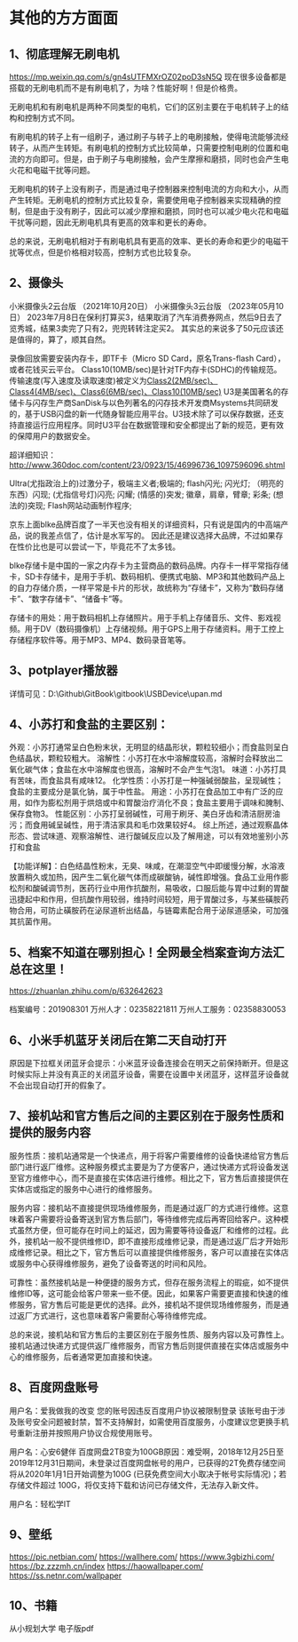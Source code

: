 # 其他的方方面面

## 1、彻底理解无刷电机
https://mp.weixin.qq.com/s/gn4sUTFMXrOZ02poD3sN5Q
现在很多设备都是搭载的无刷电机而不是有刷电机了，为啥？性能好啊！但是价格贵。

无刷电机和有刷电机是两种不同类型的电机，它们的区别主要在于电机转子上的结构和控制方式不同。

有刷电机的转子上有一组刷子，通过刷子与转子上的电刷接触，使得电流能够流经转子，从而产生转矩。有刷电机的控制方式比较简单，只需要控制电刷的位置和电流的方向即可。但是，由于刷子与电刷接触，会产生摩擦和磨损，同时也会产生电火花和电磁干扰等问题。

无刷电机的转子上没有刷子，而是通过电子控制器来控制电流的方向和大小，从而产生转矩。无刷电机的控制方式比较复杂，需要使用电子控制器来实现精确的控制，但是由于没有刷子，因此可以减少摩擦和磨损，同时也可以减少电火花和电磁干扰等问题，因此无刷电机具有更高的效率和更长的寿命。

总的来说，无刷电机相对于有刷电机具有更高的效率、更长的寿命和更少的电磁干扰等优点，但是价格相对较高，控制方式也比较复杂。

## 2、摄像头
小米摄像头2云台版   （2021年10月20日）
小米摄像头3云台版   （2023年05月10日）
2023年7月8日在保利打算买3，结果取消了汽车消费券网点，然后9日去了览秀城，结果3卖完了只有2，兜兜转转注定买2。
其实总的来说多了50元应该还是值得的，算了，顺其自然。

录像回放需要安装内存卡，即TF卡（Micro SD Card，原名Trans-flash Card），或者花钱买云平台。
Class10(10MB/sec)是针对TF内存卡(SDHC)的传输规范。
传输速度(写入速度及读取速度)被定义为[Class2(2MB/sec)、Class4(4MB/sec)、Class6(6MB/sec)、Class10(10MB/sec)](最低速度)
U3是美国著名的存储卡与闪存生产商SanDisk与以色列著名的闪存技术开发商Msystems共同研发的，基于USB闪盘的新一代随身智能应用平台。U3技术除了可以保存数据，还支持直接运行应用程序。同时U3平台在数据管理和安全都提出了新的规范，更有效的保障用户的数据安全。

超详细知识：http://www.360doc.com/content/23/0923/15/46996736_1097596096.shtml

Ultra(尤指政治上的)过激分子，极端主义者;极端的;
flash闪光; 闪光灯; （明亮的东西）闪现; (尤指信号灯)闪亮; 闪耀; (情感的)突发; 徽章，肩章，臂章; 彩条; (想法的)突现; Flash网站动画制作程序;

京东上面blke品牌百度了一半天也没有相关的详细资料，只有说是国内的中高端产品，说的我差点信了，估计是水军写的。
因此还是建议选择大品牌，不过如果存在性价比也是可以尝试一下，毕竟花不了太多钱。

blke存储卡是中国的一家之内存卡为主营商品的数码品牌。内存卡一样平常指存储卡，SD卡存储卡，是用于手机、数码相机、便携式电脑、MP3和其他数码产品上的自力存储介质，一样平常是卡片的形状，故统称为“存储卡”，又称为“数码存储卡”、“数字存储卡”、“储备卡”等。

存储卡的用处：用于数码相机上存储照片。用于手机上存储音乐、文件、影戏视频。用于DV（数码摄像机）上存储视频。用于GPS上用于存储资料。用于工控上存储程序软件等。用于MP3、MP4、数码录音笔等。

## 3、potplayer播放器
详情可见：D:\Github\GitBook\gitbook\USBDevice\upan.md

## 4、小苏打和食盐的主要区别：
外观：小苏打通常呈白色粉末状，无明显的结晶形状，颗粒较细小；而食盐则呈白色结晶状，颗粒较粗大。
溶解性：小苏打在水中溶解度较高，溶解时会释放出二氧化碳气体；食盐在水中溶解度也很高，溶解时不会产生气泡1。
味道：小苏打具有苦味，而食盐具有咸味12。
化学性质：小苏打是一种强碱弱酸盐，呈现碱性；食盐的主要成分是氯化钠，属于中性盐。
用途：小苏打在食品加工中有广泛的应用，如作为膨松剂用于烘焙或中和胃酸治疗消化不良；食盐主要用于调味和腌制、保存食物3。
性能区别：小苏打呈弱碱性，可用于刷牙、美白牙齿和清洁厨房油污；而食用碱呈碱性，用于清洁家具和毛巾效果较好4。
综上所述，通过观察晶体形态、尝试味道、观察溶解性、进行酸碱反应以及了解用途，可以有效地鉴别小苏打和食盐

【功能详解】：白色结晶性粉末，无臭、味咸，在潮湿空气中即缓慢分解，水溶液放置稍久或加热，因产生二氧化碳气体而成碳酸钠，碱性即增强。食品工业用作膨松剂和酸碱调节剂，医药行业中用作抗酸剂，易吸收，口服后能与胃中过剩的胃酸迅捷起中和作用，但抗酸作用较弱，维持时间较短，用于胃酸过多，与某些磺胺药物合用，可防止磺胺药在泌尿道析出结晶，与链霉素配合用于泌尿道感染，可加强其抗菌作用。

## 5、档案不知道在哪别担心！全网最全档案查询方法汇总在这里！
https://zhuanlan.zhihu.com/p/632642623

档案编号：201908301
万州人才：02358221811
万州人工服务：02358830053

## 6、小米手机蓝牙关闭后在第二天自动打开
原因是下拉框关闭蓝牙会提示：小米蓝牙设备连接会在明天之前保持断开。但是这时候实际上并没有真正的关闭蓝牙设备，需要在设置中关闭蓝牙，这样蓝牙设备就不会出现自动打开的假象了。

## 7、接机站和官方售后之间的主要区别在于服务性质和提供的服务内容
服务性质：接机站通常是一个快递点，用于将客户需要维修的设备快递给官方售后部门进行返厂维修。这种服务模式主要是为了方便客户，通过快递方式将设备发送至官方维修中心，而不是直接在实体店进行维修。相比之下，官方售后直接提供在实体店或指定的服务中心进行的维修服务。

服务内容：接机站不直接提供现场维修服务，而是通过返厂的方式进行维修。这意味着客户需要将设备寄送到官方售后部门，等待维修完成后再寄回给客户。这种模式虽然方便，但可能存在时间上的延迟，因为需要等待设备返厂和维修的过程。此外，接机站一般不提供维修ID，即不直接形成维修记录，而是通过返厂后才开始形成维修记录。相比之下，官方售后可以直接提供维修服务，客户可以直接在实体店或服务中心获得维修服务，避免了设备寄送的时间和风险。

可靠性：虽然接机站是一种便捷的服务方式，但存在服务流程上的瑕疵，如不提供维修ID等，这可能会给客户带来一些不便。因此，如果客户需要更直接和快速的维修服务，官方售后可能是更优的选择。此外，接机站不提供现场维修服务，而是通过返厂方式进行，这也意味着客户需要耐心等待维修完成。

总的来说，接机站和官方售后的主要区别在于服务性质、服务内容以及可靠性上。接机站通过快递方式提供返厂维修服务，而官方售后则提供直接在实体店或服务中心的维修服务，后者通常更加直接和快速。

## 8、百度网盘账号
用户名：爱我做我的改变
您的账号因违反百度用户协议被限制登录
该账号由于涉及账号安全问题被封禁，暂不支持解封，如需使用百度服务，小度建议您更换手机号重新注册并按照用户协议合规使用账号。

用户名：心安6健伴
百度网盘2TB变为100GB原因：难受啊，2018年12月25日至2019年12月31日期间，未登录过百度网盘帐号的用户，已获得的2T免费存储空间将从2020年1月1日开始调整为100G (已获免费空间大小取决于帐号实际情况)；若存储文件超过 100G，将仅支持下载和访问已存储文件，无法存入新文件。

用户名：轻松学IT

## 9、壁纸
https://pic.netbian.com/
https://wallhere.com/
https://www.3gbizhi.com/
https://bz.zzzmh.cn/index
https://haowallpaper.com/
https://ss.netnr.com/wallpaper

## 10、书籍
从小规划大学 电子版pdf
